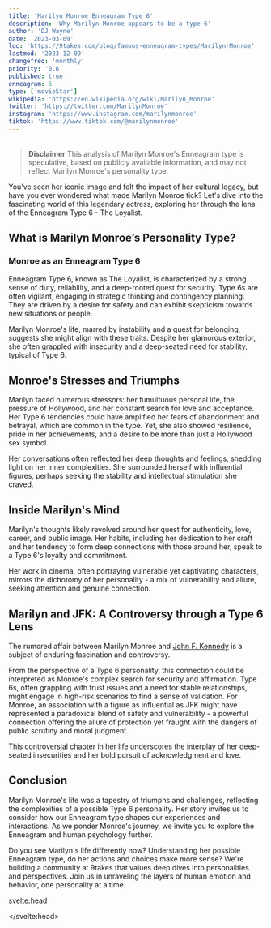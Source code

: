 ```yaml
---
title: 'Marilyn Monroe Enneagram Type 6'
description: 'Why Marilyn Monroe appears to be a type 6'
author: 'DJ Wayne'
date: '2023-03-09'
loc: 'https://9takes.com/blog/famous-enneagram-types/Marilyn-Monroe'
lastmod: '2023-12-09'
changefreq: 'monthly'
priority: '0.6'
published: true
enneagram: 6
type: ['movieStar']
wikipedia: 'https://en.wikipedia.org/wiki/Marilyn_Monroe'
twitter: 'https://twitter.com/MarilynMonroe'
instagram: 'https://www.instagram.com/marilynmonroe'
tiktok: 'https://www.tiktok.com/@marilynmonroe'
---
```


<script>
    import  PopCard  from "$lib/components/atoms/PopCard.svelte";
</script>

<div
    style="display: flex;
    justify-content: center;
    margin: 1rem 0;
    "
>
    <PopCard
        image={`/types/6s/${'Marilyn-Monroe'}.webp`}
        showIcon={false}
        enneagramType="6"
        displayText="Marilyn Monroe"
        subtext=""
    />
</div>

> **Disclaimer** This analysis of Marilyn Monroe's Enneagram type is speculative, based on publicly available information, and may not reflect Marilyn Monroe's personality type.

<p class="firstLetter">You've seen her iconic image and felt the impact of her cultural legacy, but have you ever wondered what made Marilyn Monroe tick? Let's dive into the fascinating world of this legendary actress, exploring her through the lens of the Enneagram Type 6 - The Loyalist.</p>

## What is Marilyn Monroe’s Personality Type?

### Monroe as an Enneagram Type 6

Enneagram Type 6, known as The Loyalist, is characterized by a strong sense of duty, reliability, and a deep-rooted quest for security. Type 6s are often vigilant, engaging in strategic thinking and contingency planning. They are driven by a desire for safety and can exhibit skepticism towards new situations or people.

Marilyn Monroe's life, marred by instability and a quest for belonging, suggests she might align with these traits. Despite her glamorous exterior, she often grappled with insecurity and a deep-seated need for stability, typical of Type 6.

## Monroe's Stresses and Triumphs

Marilyn faced numerous stressors: her tumultuous personal life, the pressure of Hollywood, and her constant search for love and acceptance. Her Type 6 tendencies could have amplified her fears of abandonment and betrayal, which are common in the type. Yet, she also showed resilience, pride in her achievements, and a desire to be more than just a Hollywood sex symbol.

Her conversations often reflected her deep thoughts and feelings, shedding light on her inner complexities. She surrounded herself with influential figures, perhaps seeking the stability and intellectual stimulation she craved.

## Inside Marilyn's Mind

Marilyn's thoughts likely revolved around her quest for authenticity, love, career, and public image. Her habits, including her dedication to her craft and her tendency to form deep connections with those around her, speak to a Type 6's loyalty and commitment.

Her work in cinema, often portraying vulnerable yet captivating characters, mirrors the dichotomy of her personality - a mix of vulnerability and allure, seeking attention and genuine connection.

## Marilyn and JFK: A Controversy through a Type 6 Lens

The rumored affair between Marilyn Monroe and <a href="/blog/famous-enneagram-types/John-F-Kennedy">John F. Kennedy</a> is a subject of enduring fascination and controversy.

From the perspective of a Type 6 personality, this connection could be interpreted as Monroe's complex search for security and affirmation. Type 6s, often grappling with trust issues and a need for stable relationships, might engage in high-risk scenarios to find a sense of validation. For Monroe, an association with a figure as influential as JFK might have represented a paradoxical blend of safety and vulnerability - a powerful connection offering the allure of protection yet fraught with the dangers of public scrutiny and moral judgment.

This controversial chapter in her life underscores the interplay of her deep-seated insecurities and her bold pursuit of acknowledgment and love.

## Conclusion

Marilyn Monroe's life was a tapestry of triumphs and challenges, reflecting the complexities of a possible Type 6 personality. Her story invites us to consider how our Enneagram type shapes our experiences and interactions. As we ponder Monroe's journey, we invite you to explore the Enneagram and human psychology further.

Do you see Marilyn's life differently now? Understanding her possible Enneagram type, do her actions and choices make more sense? We're building a community at 9takes that values deep dives into personalities and perspectives. Join us in unraveling the layers of human emotion and behavior, one personality at a time.

<svelte:head>

<script type="application/ld+json">
  {
  "@context": "http://schema.org",
  "@graph": [
    {
      "@type": "Article",
      "articleBody": "This article goes into Marilyn Monroe's personality from the Enneagram Type 6 - The Loyalist perspective. It explores her life's stresses, triumphs, and controversies, including her rumored affair with JFK, and how these may align with Type 6 characteristics. The article aims to provide insights into Monroe's inner world, her thoughts, feelings, and habits, all through the Enneagram lens.",
      "creator": {
        "@type": "Person",
        "name": "DJ Wayne",
        "sameAs": ["https://www.instagram.com/djwayne3/", "https://www.youtube.com/@djwayne3", "https://www.linkedin.com/in/davidtwayne/", "https://twitter.com/djwayne3"
        ]
      },
      "author": {
        "@type": "Person",
        "name": "DJ Wayne",
        "sameAs": [
          "https://www.instagram.com/djwayne3/",
          "https://www.youtube.com/@djwayne3",
          "https://www.linkedin.com/in/davidtwayne/",
          "https://twitter.com/djwayne3"
        ]
      },
      "dateModified": {
        "@type": "Date",
        "@value": "2023-12-09"
      },
      "datePublished": {
        "@type": "Date",
        "@value": "2023-03-09"
      },
      "description": "Exploring Marilyn Monroe's Enneagram Type 6 personality, this blog post examines her life, her actions, and her choices through this perspective, providing a deeper understanding of her complex nature.",
      "headline": "Marilyn Monroe's Enneagram Type 6 Personality: A Deep Dive",
      "image": {
        "@type": "ImageObject",
        "height": 900,
        "url": "https://9takes.com/types/6s/Marilyn-Monroe.webp",
        "width": 900
      },
      "mainEntityOfPage": {
        "@id": "https://9takes.com/blog/famous-enneagram-types/Marilyn-Monroe",
        "@type": "WebPage"
      },
      "mentions": {
        "@type": "Person",
        "name": "Marilyn Monroe",
        "sameAs": ["https://en.wikipedia.org/wiki/Marilyn_Monroe"]
      },
      "publisher": {
        "@type": "Organization",
        "sameAs": ["https://www.instagram.com/9takesdotcom/", "https://twitter.com/9takesdotcom"],
        "logo": {
          "@type": "ImageObject",
          "url": "https://9takes.com/brand/darkRubix.png"
        },
        "name": "9takes"
      }
    },
    {
      "@type": "FAQPage",
      "mainEntity": [
        {
            "@type": "Question",
            "acceptedAnswer": {
                "@type": "Answer",
                "text": "Marilyn Monroe is considered an Enneagram Type 6 due to her quest for stability, deep-rooted insecurities, and need for affirmation, traits common to Type 6 personalities. Her life's challenges and pursuits reflect the Type 6 characteristics of seeking security and loyalty."
            },
            "name": "Why is Marilyn Monroe considered an Enneagram Type 6?"
            },
        {
            "@type": "Question",
            "acceptedAnswer": {
                "@type": "Answer",
                "text": "Marilyn Monroe's Type 6 personality may have influenced her relationships by creating a deep desire for security and loyalty, leading her to form connections with influential figures and possibly contributing to her rumored affair with JFK."
            },
            "name": "How did Marilyn Monroe's Type 6 personality affect her relationships?"
        },
        {
            "@type": "Question",
            "acceptedAnswer": {
                "@type": "Answer",
                "text": "Key traits of an Enneagram Type 6, as seen in Marilyn Monroe, include a strong desire for security, loyalty, skepticism, strategic thinking, and a tendency towards anxiety and seeking affirmation."
            },
            "name": "What are the key traits of an Enneagram Type 6 like Marilyn Monroe?"
        },
        {
            "@type": "Question",
            "acceptedAnswer": {
                "@type": "Answer",
                "text": "Marilyn Monroe's Enneagram Type 6 may explain her career choices as attempts to find security and validation, leading her to roles that balanced vulnerability and allure, reflecting her own personality conflicts."
            },
            "name": "How does the Enneagram Type 6 explain Marilyn Monroe's career choices?"
        }
      ]
    }
  ]
}

</script>

</svelte:head>
